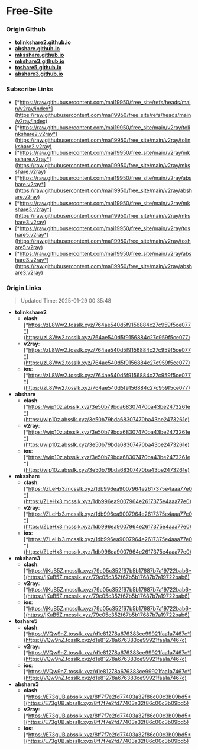 # Free-Site

### Origin Github

- [**tolinkshare2.github.io**](https://github.com/tolinkshare2/tolinkshare2.github.io)
- [**abshare.github.io**](https://github.com/abshare/abshare.github.io)
- [**mksshare.github.io**](https://github.com/mksshare/mksshare.github.io)
- [**mkshare3.github.io**](https://github.com/mkshare3/mkshare3.github.io)
- [**toshare5.github.io**](https://github.com/toshare5/toshare5.github.io)
- [**abshare3.github.io**](https://github.com/abshare3/abshare3.github.io)

### Subscribe Links

- [*https://raw.githubusercontent.com/mai19950/free_site/refs/heads/main/v2ray/index*](https://raw.githubusercontent.com/mai19950/free_site/refs/heads/main/v2ray/index)
- [*https://raw.githubusercontent.com/mai19950/free_site/main/v2ray/tolinkshare2.v2ray*](https://raw.githubusercontent.com/mai19950/free_site/main/v2ray/tolinkshare2.v2ray)
- [*https://raw.githubusercontent.com/mai19950/free_site/main/v2ray/mksshare.v2ray*](https://raw.githubusercontent.com/mai19950/free_site/main/v2ray/mksshare.v2ray)
- [*https://raw.githubusercontent.com/mai19950/free_site/main/v2ray/abshare.v2ray*](https://raw.githubusercontent.com/mai19950/free_site/main/v2ray/abshare.v2ray)
- [*https://raw.githubusercontent.com/mai19950/free_site/main/v2ray/mkshare3.v2ray*](https://raw.githubusercontent.com/mai19950/free_site/main/v2ray/mkshare3.v2ray)
- [*https://raw.githubusercontent.com/mai19950/free_site/main/v2ray/toshare5.v2ray*](https://raw.githubusercontent.com/mai19950/free_site/main/v2ray/toshare5.v2ray)
- [*https://raw.githubusercontent.com/mai19950/free_site/main/v2ray/abshare3.v2ray*](https://raw.githubusercontent.com/mai19950/free_site/main/v2ray/abshare3.v2ray)

### Origin Links

> Updated Time: 2025-01-29 00:35:48

- **tolinkshare2**
  - **clash**: [*https://zL8Ww2.tosslk.xyz/764ae540d5f9156884c27c959f5ce077*](https://zL8Ww2.tosslk.xyz/764ae540d5f9156884c27c959f5ce077)
  - **v2ray**: [*https://zL8Ww2.tosslk.xyz/764ae540d5f9156884c27c959f5ce077*](https://zL8Ww2.tosslk.xyz/764ae540d5f9156884c27c959f5ce077)
  - **ios**: [*https://zL8Ww2.tosslk.xyz/764ae540d5f9156884c27c959f5ce077*](https://zL8Ww2.tosslk.xyz/764ae540d5f9156884c27c959f5ce077)
- **abshare**
  - **clash**: [*https://wip10z.absslk.xyz/3e50b79bda68307470ba43be2473261e*](https://wip10z.absslk.xyz/3e50b79bda68307470ba43be2473261e)
  - **v2ray**: [*https://wip10z.absslk.xyz/3e50b79bda68307470ba43be2473261e*](https://wip10z.absslk.xyz/3e50b79bda68307470ba43be2473261e)
  - **ios**: [*https://wip10z.absslk.xyz/3e50b79bda68307470ba43be2473261e*](https://wip10z.absslk.xyz/3e50b79bda68307470ba43be2473261e)
- **mksshare**
  - **clash**: [*https://ZLeHx3.mcsslk.xyz/1db996ea9007964e2617375e4aaa77e0*](https://ZLeHx3.mcsslk.xyz/1db996ea9007964e2617375e4aaa77e0)
  - **v2ray**: [*https://ZLeHx3.mcsslk.xyz/1db996ea9007964e2617375e4aaa77e0*](https://ZLeHx3.mcsslk.xyz/1db996ea9007964e2617375e4aaa77e0)
  - **ios**: [*https://ZLeHx3.mcsslk.xyz/1db996ea9007964e2617375e4aaa77e0*](https://ZLeHx3.mcsslk.xyz/1db996ea9007964e2617375e4aaa77e0)
- **mkshare3**
  - **clash**: [*https://jKuB5Z.mcsslk.xyz/79c05c352f67b5b17687b7a19722bab6*](https://jKuB5Z.mcsslk.xyz/79c05c352f67b5b17687b7a19722bab6)
  - **v2ray**: [*https://jKuB5Z.mcsslk.xyz/79c05c352f67b5b17687b7a19722bab6*](https://jKuB5Z.mcsslk.xyz/79c05c352f67b5b17687b7a19722bab6)
  - **ios**: [*https://jKuB5Z.mcsslk.xyz/79c05c352f67b5b17687b7a19722bab6*](https://jKuB5Z.mcsslk.xyz/79c05c352f67b5b17687b7a19722bab6)
- **toshare5**
  - **clash**: [*https://VQw9nZ.tosslk.xyz/d1e81278a676383ce99921faa1a7467c*](https://VQw9nZ.tosslk.xyz/d1e81278a676383ce99921faa1a7467c)
  - **v2ray**: [*https://VQw9nZ.tosslk.xyz/d1e81278a676383ce99921faa1a7467c*](https://VQw9nZ.tosslk.xyz/d1e81278a676383ce99921faa1a7467c)
  - **ios**: [*https://VQw9nZ.tosslk.xyz/d1e81278a676383ce99921faa1a7467c*](https://VQw9nZ.tosslk.xyz/d1e81278a676383ce99921faa1a7467c)
- **abshare3**
  - **clash**: [*https://E73gUB.absslk.xyz/8ff7f7e2fd77403a32f86c00c3b09bd5*](https://E73gUB.absslk.xyz/8ff7f7e2fd77403a32f86c00c3b09bd5)
  - **v2ray**: [*https://E73gUB.absslk.xyz/8ff7f7e2fd77403a32f86c00c3b09bd5*](https://E73gUB.absslk.xyz/8ff7f7e2fd77403a32f86c00c3b09bd5)
  - **ios**: [*https://E73gUB.absslk.xyz/8ff7f7e2fd77403a32f86c00c3b09bd5*](https://E73gUB.absslk.xyz/8ff7f7e2fd77403a32f86c00c3b09bd5)
